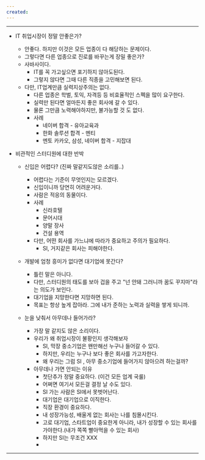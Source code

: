 ```yaml
---
created:
---
```

---

- IT 취업시장이 정말 안좋은가?
	- 안좋다. 하지만 이것은 모든 업종이 다 해당하는 문제이다.
	- 그렇다면 다른 업종으로 진로를 바꾸는게 장밀 좋은가?
	- 사바사이다. 
		- IT를 꼭 가고싶으면 포기하지 않아도된다.
		- 그렇지 않다면 그때 다른 직종을 고민해보면 된다.
	- 다만, IT업계만큼 실력지상주의는 없다.
		- 다른 업종은 학벌, 토익, 자격등 등 비효율적인 스펙을 많이 요구한다.
		- 실력만 된다면 얼마든지 좋은 회사에 갈 수 있다.
		- 물론 그만큼 노력해야하지만, 불가능할 것 도 없다.
		- 사례
			- 네이버 합격 - 유아교육과
			- 한화 솔루션 합격 - 멘티
			- 멘토 카카오, 삼성, 네이버 합격 - 지잡대
	
- 비관적인 스터디원에 대한 반박
	- 신입은 어렵다? (진짜 말같지도않은 소리를..)
		- 어렵다는 기준이 무엇인지는 모르겠다.
		- 신입이니까 당연히 어려운거다.
		- 사람은 적응의 동물이다.
		- 사례
			- 신라호텔
			- 문어시대
			- 양말 장사
			- 건설 용역
		- 다만, 어떤 회사를 가느냐에 따라가 중요하고 주의가 필요하다.
			- SI, 거지같은 회사는 피해야한다.
		
	-  개발에 엄청 흥미가 없다면 대기업에 못간다?
		- 틀린 말은 아니다.
		- 다만, 스터디원의 태도를 보아 겁을 주고 "넌 안돼 그러니까 꿈도 꾸지마"라는 의도가 보인다.
		- 대기업을 지망한다면 지망하면 된다.
		- 목표는 항상 높게 잡아라. 그에 내가 준하는 노력과 실력을 쌓게 되니까.
		
	- 눈을 낮춰서 아무데나 들어가라?
		- 가장 말 같지도 않은 소리이다.
		- 우리가 왜 취업시장이 불황인지 생각해보자
			- SI, 막장 중소기업은 왠만해선 누구나 들어갈 수 있다.
			- 하지만, 우리는 누구나 보다 좋은 회사를 가고자한다.
			- 왜 우리는 그럼 SI , 아무 중소기업에 들어가지 않아으려 하는걸까?
		- 아무데나 가면 안되는 이유 
			- 첫단추가 정말 중요하다. (이건 모든 업계 국룰)
			- 어쩌면 여기서 모든걸 결정 날 수도 있다.
			- SI 가는 사람은 SI에서 못벗어난다.
			- 대기업은 대기업으로 이직한다.
			- 직장 환경이 중요하다.
			- 내 성장가능성, 배울게 없는 회사는 나를 침몰시킨다.
			- 고로 대기업, 스타트업이 중요한게 아니라, 내가 성장할 수 있는 회사를 가야한다.(내가 쪽쪽 빨아먹을 수 있는 회사)
			- 하지만 SI는 무조건 XXX
			- 

---

